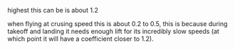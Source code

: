 
highest this can be is about 1.2

when flying at crusing speed this is about 0.2 to 0.5, this is because during takeoff and landing it needs enough lift for its incredibly slow speeds (at which point it will have a coefficient closer to 1.2). 

